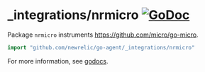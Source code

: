 # _integrations/nrmicro [![GoDoc](https://godoc.org/github.com/newrelic/go-agent/_integrations/nrmicro?status.svg)](https://godoc.org/github.com/newrelic/go-agent/_integrations/nrmicro)

Package `nrmicro` instruments https://github.com/micro/go-micro.

```go
import "github.com/newrelic/go-agent/_integrations/nrmicro"
```

For more information, see
[godocs](https://godoc.org/github.com/newrelic/go-agent/_integrations/nrmicro).
